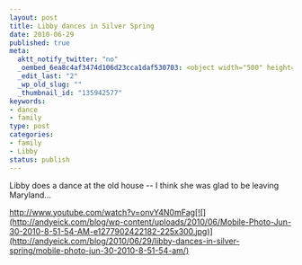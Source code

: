 ```yaml
--- 
layout: post
title: Libby dances in Silver Spring
date: 2010-06-29
published: true
meta: 
  aktt_notify_twitter: "no"
  _oembed_6ea8c4af3474d106d23cca1daf530703: <object width="500" height="306"><param name="movie" value="http://www.youtube.com/v/onvY4N0mFag&fs=1"></param><param name="allowFullScreen" value="true"></param><param name="allowscriptaccess" value="always"></param><embed src="http://www.youtube.com/v/onvY4N0mFag&fs=1" type="application/x-shockwave-flash" width="500" height="306" allowscriptaccess="always" allowfullscreen="true"></embed></object>
  _edit_last: "2"
  _wp_old_slug: ""
  _thumbnail_id: "135942577"
keywords: 
- dance
- family
type: post
categories: 
- family
- Libby
status: publish
---
```

Libby does a dance at the old house -- I think she was glad to be leaving Maryland...

http://www.youtube.com/watch?v=onvY4N0mFag[![](http://andyeick.com/blog/wp-content/uploads/2010/06/Mobile-Photo-Jun-30-2010-8-51-54-AM-e1277902422182-225x300.jpg)](http://andyeick.com/blog/2010/06/29/libby-dances-in-silver-spring/mobile-photo-jun-30-2010-8-51-54-am/)
